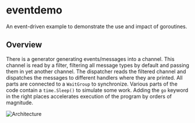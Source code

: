 # eventdemo
An event-driven example to demonstrate the use and impact of goroutines.

## Overview

There is a generator generating events/messages into a channel.  This channel is read by a filter, filtering all message types by default and passing them in yet another channel. The dispatcher reads the filtered channel and dispatches the messages to different handlers where they are printed. All parts are connected to a `WaitGroup` to synchronize.
Various parts of the code contain a `time.Sleep()` to simulate some work. Adding the `go` keyword in the right places accelerates execution of the program by orders of magnitude.

![Architecture](https://github.com/sebsprenger/eventdemo/arch.png)